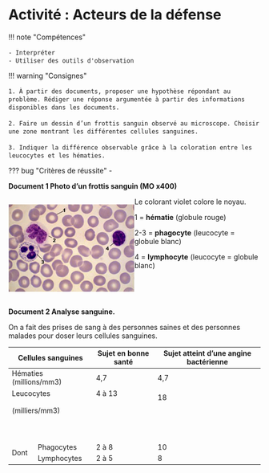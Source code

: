 # Activité : Acteurs de la défense 


!!! note "Compétences"

    - Interpréter 
    - Utiliser des outils d'observation

!!! warning "Consignes"

    1. À partir des documents, proposer une hypothèse répondant au problème. Rédiger une réponse argumentée à partir des informations disponibles dans les documents.

    2. Faire un dessin d’un frottis sanguin observé au microscope. Choisir une zone montrant les différentes cellules sanguines.

    3. Indiquer la différence observable grâce à la coloration entre les leucocytes et les hématies. 

    
??? bug "Critères de réussite"
    - 



**Document 1 Photo d’un frottis sanguin (MO x400)**

<div markdown style="display:flex; flex-direction: row;">
<div markdown style="flex: 1 1 0; flex-direction: row;">

![](Pictures/frottisSanguinMalade.jpg)
</div>
<div markdown style="flex: 1 1 0;  flex-direction: column;">
Le colorant violet colore le noyau.

1 = **hématie** (globule rouge)

2-3 = **phagocyte** (leucocyte = globule blanc)

4 = **lymphocyte** (leucocyte = globule blanc)
</div>
</div>

**Document 2 Analyse sanguine.**

On a fait des prises de sang à des personnes saines et des personnes
malades pour doser leurs cellules sanguines.
<table>
<thead>
  <tr>
    <th colspan="2">Cellules sanguines</th>
    <th>Sujet en bonne santé</th>
    <th>Sujet atteint d’une angine bactérienne</th>
  </tr>
</thead>
<tbody>
  <tr>
    <td colspan="2">Hématies (millions/mm3)</td>
    <td>4,7</td>
    <td>4,7</td>
  </tr>
  <tr>
    <td colspan="2">Leucocytes<br> <br>(milliers/mm3)<br> <br><br> <br></td>
    <td>4 à 13<br> <br> <br> <br><br> <br></td>
    <td>18<br> <br><br> <br><br> </td>
  </tr>
  <tr>
    <td rowspan="2">Dont</td>
    <td>Phagocytes</td>
    <td>2 à 8</td>
    <td>10</td>
  </tr>
  <tr>
    <td>Lymphocytes</td>
    <td>2 à 5</td>
    <td>8</td>
  </tr>
</tbody>
</table>